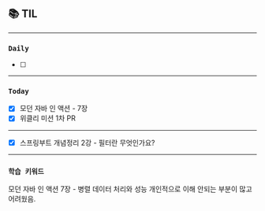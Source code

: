 
## 📚 TIL

---

### `Daily`
- [ ] 

---
### `Today`
- [X] 모던 자바 인 액션 - 7장
- [X] 위클리 미션 1차 PR
---
- [X] 스프링부트 개념정리 2강 - 필터란 무엇인가요?

---
### `학습 키워드`

모던 자바 인 액션 7장 - 병렬 데이터 처리와 성능 개인적으로 이해 안되는 부분이 많고 어려웠음.
